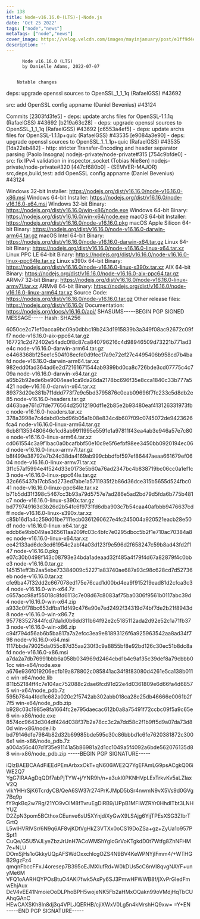 ```yaml
---
id: 138
title: Node-v16.16.0-(LTS)-|-Node.js
date: 'Oct 25 2022'
tags: ["node","news"]
metaTags: ["node","news"]
cover_image: https://velog.velcdn.com/images/mayinjanuary/post/e1ff9d4e-541f-418f-b411-4ab9f39aee16/nodejs.png
description: ''
---
```



        
          Node v16.16.0 (LTS)
          by Danielle Adams, 2022-07-07
        

        Notable changes
deps:
upgrade openssl sources to OpenSSL_1_1_1q (RafaelGSS) #43692


src:
add OpenSSL config appname (Daniel Bevenius) #43124



Commits
[2303fd3fe5] - deps: update archs files for OpenSSL-1.1.1q (RafaelGSS) #43692
[b219a63c28] - deps: upgrade openssl sources to OpenSSL_1_1_1q (RafaelGSS) #43692
[c6553a4ef5] - deps: update archs files for OpenSSL-1.1.1p+quic (RafaelGSS) #43535
[e9084a3e90] - deps: upgrade openssl sources to OpenSSL_1_1_1p+quic (RafaelGSS) #43535
[1da22eb482] - http: stricter Transfer-Encoding and header separator parsing (Paolo Insogna) nodejs-private/node-private#315
[754c9bfde0] - src: fix IPv4 validation in inspector_socket (Tobias Nießen) nodejs-private/node-private#320
[447cf680b0] - (SEMVER-MAJOR) src,deps,build,test: add OpenSSL config appname (Daniel Bevenius) #43124

Windows 32-bit Installer: https://nodejs.org/dist/v16.16.0/node-v16.16.0-x86.msi
Windows 64-bit Installer: https://nodejs.org/dist/v16.16.0/node-v16.16.0-x64.msi
Windows 32-bit Binary: https://nodejs.org/dist/v16.16.0/win-x86/node.exe
Windows 64-bit Binary: https://nodejs.org/dist/v16.16.0/win-x64/node.exe
macOS 64-bit Installer: https://nodejs.org/dist/v16.16.0/node-v16.16.0.pkg
macOS Apple Silicon 64-bit Binary: https://nodejs.org/dist/v16.16.0/node-v16.16.0-darwin-arm64.tar.gz
macOS Intel 64-bit Binary: https://nodejs.org/dist/v16.16.0/node-v16.16.0-darwin-x64.tar.gz
Linux 64-bit Binary: https://nodejs.org/dist/v16.16.0/node-v16.16.0-linux-x64.tar.xz
Linux PPC LE 64-bit Binary: https://nodejs.org/dist/v16.16.0/node-v16.16.0-linux-ppc64le.tar.xz
Linux s390x 64-bit Binary: https://nodejs.org/dist/v16.16.0/node-v16.16.0-linux-s390x.tar.xz
AIX 64-bit Binary: https://nodejs.org/dist/v16.16.0/node-v16.16.0-aix-ppc64.tar.gz
ARMv7 32-bit Binary: https://nodejs.org/dist/v16.16.0/node-v16.16.0-linux-armv7l.tar.xz
ARMv8 64-bit Binary: https://nodejs.org/dist/v16.16.0/node-v16.16.0-linux-arm64.tar.xz
Source Code: https://nodejs.org/dist/v16.16.0/node-v16.16.0.tar.gz
Other release files: https://nodejs.org/dist/v16.16.0/
Documentation: https://nodejs.org/docs/v16.16.0/api/
SHASUMS-----BEGIN PGP SIGNED MESSAGE-----
Hash: SHA256

6050ce2c71ef0acca9bc09a0dbbc19b243d1915839b3a349f08ac92672c09ff7  node-v16.16.0-aix-ppc64.tar.gz
167721c2d72402e54adc0f8c87ca840796216c4d98946509d73221b771ad3e4c  node-v16.16.0-darwin-arm64.tar.gz
e4468368bf25ee1c504f08ecfd0d9fec17a9e72ef27c4495406b958cd7b4bafd  node-v16.16.0-darwin-arm64.tar.xz
982edd0fad364ad6e2d72161671544ab9399bd0ca8c726bde3cd07775c4c709a  node-v16.16.0-darwin-x64.tar.gz
a65b2b92ede6be9004eae1ca9da26da2178bc696f35e8cca1840c33b777a5421  node-v16.16.0-darwin-x64.tar.xz
89373d20e381b7f1ddd773f7e9c5bd3795876c0eab09696f7fc233c5d8db2e85  node-v16.16.0-headers.tar.gz
d463bae761d7fde776564d25012190df1e2b85e2b93480eaf413126331973fbc  node-v16.16.0-headers.tar.xz
378a3998e7c4dabd0cbd96b05a1b08e834c4b607f09c0745072de9423626fca4  node-v16.16.0-linux-arm64.tar.gz
6cb8f1353480646c1cd8ab9911995e5591e1a97811f43ea4ab3e946a57e7c80e  node-v16.16.0-linux-arm64.tar.xz
cd061554c3a9f1bac0a0bcafbbf50e10c9e5f6efbf98ee3450bb0920194ec06d  node-v16.16.0-linux-armv7l.tar.gz
b8f499e38792e7b24d38da4169ab999cbbdfbf597ef86447aeaa661679ef0604  node-v16.16.0-linux-armv7l.tar.xz
3f1c57af5994e4f524d33e0173e5b60a76ad2347bc4b838719bc06cc0a1ef1c3  node-v16.16.0-linux-ppc64le.tar.gz
32c665437a17cb5ad273ed7abe1a5711935f2b86d36dce315b5655d524fbc041  node-v16.16.0-linux-ppc64le.tar.xz
b71b5dd31f398c5467cc3b93a79d5757e7ad286e5ad2bd79d5fda6b775b481c7  node-v16.16.0-linux-s390x.tar.gz
bd779749163d3b26d2b54fc6f9731fd6dba903c7b54caa40afbbb9476637cdff  node-v16.16.0-linux-s390x.tar.xz
c85b16d1a4c259d01be7111ecb0361260627e4fc245004a920521eacb28e50df  node-v16.16.0-linux-x64.tar.gz
edcb6e9bb049ae365611aa209fc03c4bfc7e0295dbcc5b2f1e710ac70384a8ec  node-v16.16.0-linux-x64.tar.xz
ee42133ad6de3cd61954c2abf4a03d123f9e596d2f658247c59b8ad43fd2f147  node-v16.16.0.pkg
e07c30b0498f143c08793e34bda1adeaad32f485a4f79f4d67a82879f4c0bbe3  node-v16.16.0.tar.gz
145151eff3b2aa5ebe73384009c52271a83740ae687a93c98c628cd7d52736eb  node-v16.16.0.tar.xz
cfe9ba47f32dd2c667078ed175e76cad1d00bd4ea9f915219ead81d2cfca3c34  node-v16.16.0-win-x64.7z
c657acc98af55018c8fd6113c7e08d67c8083af75ba0306f9561b0117abc39d4  node-v16.16.0-win-x64.zip
a933c0f78bc653dfba11df49c476e90e7ed2492f34319d74bf7de2b21f8943d8  node-v16.16.0-win-x86.7z
957783527844fcd7da1d0b6dd311b64f92e2c5185112ada2d92e52c1a71fb373  node-v16.16.0-win-x86.zip
c94f794d56ab6b5ba817a7a2efcc3ea9e81893126f6a925963542aa8ad34f798  node-v16.16.0-x64.msi
1117bbde79025da055c87d35aa230f3c9a8855bf8e92bd126c30ec51b8dc8afd  node-v16.16.0-x86.msi
a7da2a7db76991bbb6a058b034969d2464cbd1b4c9af35c39def8a79cbbb01cc  win-x64/node.exe
a676e936f019206ecfb19a878802c085841ac34f8f83080d4261e5ca138b011c  win-x64/node.lib
811b52184ff4c7e104ac752088c2dae6fcd91d22e4d0361809e6d66fa4d68575  win-x64/node_pdb.7z
595b784a4fdd1c682a020c2f5742ab302abb018ca28e25db46666e0061b2f7f5  win-x64/node_pdb.zip
b928c03c1985e8fa1664fc2e795daecac612b0a8a75491f72ccbc09f5a9c65e6  win-x86/node.exe
8574cc9643d304df424d038f37b2a78cc3c2a7dd58c2f1b9ff5d9a07da73d80d  win-x86/node.lib
bd79146dfe7984b82d32b69985bde595c30c86bbbd1c6fe7620381872c3006e1  win-x86/node_pdb.7z
a004a56c407d1f35e91141a5b86981a2d1cc1049a5f4092a6bde562076135d88  win-x86/node_pdb.zip
-----BEGIN PGP SIGNATURE-----

iQIzBAEBCAAdFiEEdPEmArbxxOkT+qN606iWE2Q7YgEFAmLG9psACgkQ06iWE2Q7
YgG7IRAAgDqQDf7abPjTYW+j/YNR9h/n+a3ukl0PKNHVpLExTrkvKv5aLZIaxV2Q
vIkYHHrSjK6TcrdyCB/QeA6SW37r274PrKJMpD5bSr4nwmN9vX5Vs9d0GVg7Bq9p
fY9qkBq2w7Rg/21YO9vOIM8fTvruEgDiRB9/UPpB1MFIWZRYr0HhdlTbt3LNHYUZ
D2ZpN3pom5BCthoxCEunve6sU5XYnjdiXyGwX9LSAjg6YijTPEsXSG3ZIbrTGrtQ
L5wlHVRlVSr/6N9q6AF8vjKDtVgHkZ3VTXx0oCS19DoZSa+gz+ZyUa1o957PSpt1
CuQe/G5U5VJLyeZbzJrUnH7ACoWMShYglcGrVoKTgkdD0t7Wtfg8ZhNFHM7e+NLU
DOmSjHs1oGkkyUQpAFSWdOxxchlcgOZS4N9BV4KeWPNYjIFmm4/+WTHGB29gzFz4
qmqnFbccFFxJ4oresep7B395oEJMXIufRd+W0kDUs5cC6nVI8qvgNAYF+unyMe6M
VFQ1oAARHQYPOsBtuO4AKl7fwk5AxPy6SJ3PmwHFWWB8f/jXvPrGledFmwEhjAux
DcV4vEE41NmoieOoDLPhoBPH5wojeNK5Fb2aHMxOQakn99oVMdjHqTbCUAhqGAnC
HEwCAXSKh8In8dj3q4VPLJQERHB/cjiXWxV0Lg5n4kMrshHQ9xw=
=Y+EN
-----END PGP SIGNATURE-----


      
